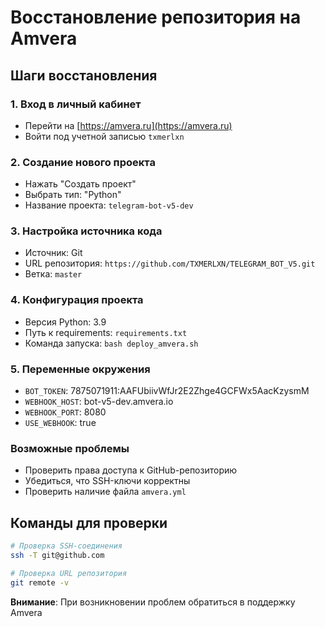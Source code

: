 # Восстановление репозитория на Amvera

## Шаги восстановления

### 1. Вход в личный кабинет
- Перейти на [https://amvera.ru](https://amvera.ru)
- Войти под учетной записью `txmerlxn`

### 2. Создание нового проекта
- Нажать "Создать проект"
- Выбрать тип: "Python"
- Название проекта: `telegram-bot-v5-dev`

### 3. Настройка источника кода
- Источник: Git
- URL репозитория: `https://github.com/TXMERLXN/TELEGRAM_BOT_V5.git`
- Ветка: `master`

### 4. Конфигурация проекта
- Версия Python: 3.9
- Путь к requirements: `requirements.txt`
- Команда запуска: `bash deploy_amvera.sh`

### 5. Переменные окружения
- `BOT_TOKEN`: 7875071911:AAFUbiivWfJr2E2Zhge4GCFWx5AacKzysmM
- `WEBHOOK_HOST`: bot-v5-dev.amvera.io
- `WEBHOOK_PORT`: 8080
- `USE_WEBHOOK`: true

### Возможные проблемы
- Проверить права доступа к GitHub-репозиторию
- Убедиться, что SSH-ключи корректны
- Проверить наличие файла `amvera.yml`

## Команды для проверки
```bash
# Проверка SSH-соединения
ssh -T git@github.com

# Проверка URL репозитория
git remote -v
```

**Внимание**: При возникновении проблем обратиться в поддержку Amvera
